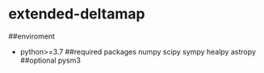 # extended-deltamap
##enviroment
- python>=3.7
##required packages
numpy
scipy 
sympy
healpy
astropy
##optional
pysm3
